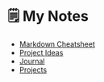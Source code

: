 # 🗒️ My Notes

- [Markdown Cheatsheet](markdown-cheatsheet.md)
- [Project Ideas](project-ideas.md)
- [Journal](journal.md)
- [Projects](projects/)
